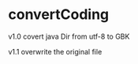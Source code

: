 convertCoding
=============
v1.0
covert java Dir from utf-8 to GBK

v1.1
overwrite the original file


